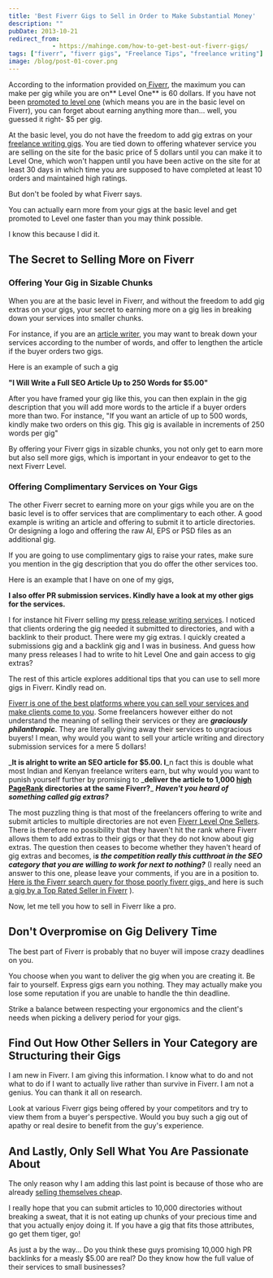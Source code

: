 ```yaml
---
title: 'Best Fiverr Gigs to Sell in Order to Make Substantial Money'
description: ""
pubDate: 2013-10-21
redirect_from:
            - https://mahinge.com/how-to-get-best-out-fiverr-gigs/
tags: ["fiverr", "fiverr gigs", "Freelance Tips", "freelance writing"]
image: /blog/post-01-cover.png
---
```

According to the information provided on[ Fiverr](https://mahinge.com/wp-content/uploads/2013/10/www.fiverr.com "Fiverr"), the maximum you can make per gig while you are on** Level One** is 60 dollars. If you have not been [promoted to level one](https://mahinge.com/wp-content/uploads/2013/10/levels "Fiverr Levels") (which means you are in the basic level on Fiverr), you can forget about earning anything more than... well, you guessed it right- \$5 per gig.

At the basic level, you do not have the freedom to add gig extras on your [freelance writing gigs](https://mahinge.com/can-make-money-freelancing-kenya/ "freelance writing jobs"). You are tied down to offering whatever service you are selling on the site for the basic price of 5 dollars until you can make it to Level One, which won't happen until you have been active on the site for at least 30 days in which time you are supposed to have completed at least 10 orders and maintained high ratings.

But don't be fooled by what Fiverr says.

You can actually earn more from your gigs at the basic level and get promoted to Level one faster than you may think possible.

I know this because I did it.

## The Secret to Selling More on Fiverr

### Offering Your Gig in Sizable Chunks

When you are at the basic level in Fiverr, and without the freedom to add gig extras on your gigs, your secret to earning more on a gig lies in breaking down your services into smaller chunks.

For instance, if you are an [article writer](http://www.andikawriters.com/ "article writers in Kenya"), you may want to break down your services according to the number of words, and offer to lengthen the article if the buyer orders two gigs.

Here is an example of such a gig

**"I Will Write a Full SEO Article Up to 250 Words for \$5.00"**

After you have framed your gig like this, you can then explain in the gig description that you will add more words to the article if a buyer orders more than two. For instance, "If you want an article of up to 500 words, kindly make two orders on this gig. This gig is available in increments of 250 words per gig"

By offering your Fiverr gigs in sizable chunks, you not only get to earn more but also sell more gigs, which is important in your endeavor to get to the next Fiverr Level.

### Offering Complimentary Services on Your Gigs

The other Fiverr secret to earning more on your gigs while you are on the basic level is to offer services that are complimentary to each other. A good example is writing an article and offering to submit it to article directories. Or designing a logo and offering the raw AI, EPS or PSD files as an additional gig.

If you are going to use complimentary gigs to raise your rates, make sure you mention in the gig description that you do offer the other services too.

Here is an example that I have on one of my gigs,

**I also offer PR submission services. Kindly have a look at my other gigs for the services.**

I for instance hit Fiverr selling my [press release writing services](http://www.andikawriters.com). I noticed that clients ordering the gig needed it submitted to directories, and with a backlink to their product. There were my gig extras. I quickly created a submissions gig and a backlink gig and I was in business. And guess how many press releases I had to write to hit Level One and gain access to gig extras?

The rest of this article explores additional tips that you can use to sell more gigs in Fiverr. Kindly read on.

[Fiverr is one of the best platforms where you can sell your services and make clients come to you](https://mahinge.com/avoid-bidding-for-freelance-writing-jobs/ "Tired of Bidding For Freelance Writing Jobs? Make Clients Come to You Now"). Some freelancers however either do not understand the meaning of selling their services or they are _**graciously philanthropic**_. They are literally giving away their services to ungracious buyers! I mean, why would you want to sell your article writing and directory submission services for a mere 5 dollars!

_**It is alright to write an SEO article for \$5.00. I**\_n fact this is double what most Indian and Kenyan freelance writers earn, but why would you want to punish yourself further by promising to _**deliver the article to 1,000 [high PageRank](https://mahinge.com/wp-content/uploads/2013/10/PageRank "pagerank algorithmn") directories at the same Fiverr?**\_ _**Haven't you heard of something called gig extras?**_

The most puzzling thing is that most of the freelancers offering to write and submit articles to multiple directories are not even [Fiverr Level One Sellers](https://mahinge.com/wp-content/uploads/2013/10/levels1 "Fiverr Levels"). There is therefore no possibility that they haven't hit the rank where Fiverr allows them to add extras to their gigs or that they do not know about gig extras. The question then ceases to become whether they haven't heard of gig extras and becomes, i***s the competition really this cutthroat in the SEO category that you are willing to work for next to nothing?*** (I really need an answer to this one, please leave your comments, if you are in a position to. [Here is the Fiverr search query for those poorly fiverr gigs, ](https://mahinge.com/wp-content/uploads/2013/10/search?utf8=%E2%9C%93&search_in=everywhere&query=seo+articles+submission&x=0&y=0&filter=rating&jls_se99912_1_rating=1&jls_se99912_2_rating=1 "fiverr search query")and here is such [a gig by a Top Rated Seller in Fiverr](https://mahinge.com/wp-content/uploads/2013/10/spin-and-submit-your-article-to-7450-article-directories-get-500-google-backlinks-full-report-ping "fiverr gig") ).

Now, let me tell you how to sell in Fiverr like a pro.

## Don't Overpromise on Gig Delivery Time

The best part of Fiverr is probably that no buyer will impose crazy deadlines on you.

You choose when you want to deliver the gig when you are creating it. Be fair to yourself. Express gigs earn you nothing. They may actually make you lose some reputation if you are unable to handle the thin deadline.

Strike a balance between respecting your ergonomics and the client's needs when picking a delivery period for your gigs.

## Find Out How Other Sellers in Your Category are Structuring their Gigs

I am new in Fiverr. I am giving this information. I know what to do and not what to do if I want to actually live rather than survive in Fiverr. I am not a genius. You can thank it all on research.

Look at various Fiverr gigs being offered by your competitors and try to view them from a buyer's perspective. Would you buy such a gig out of apathy or real desire to benefit from the guy's experience.

## And Lastly, Only Sell What You Are Passionate About

The only reason why I am adding this last point is because of those who are already [selling themselves chea](https://mahinge.com/wp-content/uploads/2013/10/23-ways-to-destroy-your-freelance-writing-career "killing your freelance writing career")p.

I really hope that you can submit articles to 10,000 directories without breaking a sweat, that it is not eating up chunks of your precious time and that you actually enjoy doing it. If you have a gig that fits those attributes, go get them tiger, go!

As just a by the way... Do you think these guys promising 10,000 high PR backlinks for a measly \$5.00 are real? Do they know how the full value of their services to small businesses?
